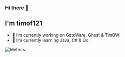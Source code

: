 ### Hi there 👋

## I'm timof121

- 🔭 I’m currently working on GatoWare, Ghost & TimBW!
- 🌱 I’m currently learning Java, C# & Go.

![Metrics](https://metrics.lecoq.io/timof121?template=classic&config.timezone=Europe%2FMadrid)

